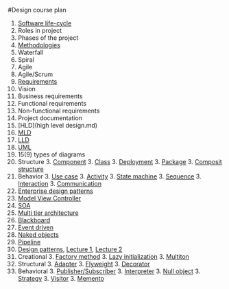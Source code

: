 #Design course plan

1. [Software life-cycle](software_lifecycle.md)
  2. Roles in project
  2. Phases of the project
1. [Methodologies](methodologies.md)
  2. Waterfall
  2. Spiral
  2. Agile
  2. Agile/Scrum
1. [Requirements](requirements.md)
  2. Vision
  2. Business requirements
  2. Functional requirements
  2. Non-functional requirements
1. Project documentation
  2. [HLD](high level design.md)
  2. [MLD](mid%20level%20design.md#mid-level-design)
  2. [LLD](mid%20level%20design.md#low-level-design)
1. [UML](uml.md)
  2. 15(9) types of diagrams
  2. Structure
     3. [Component](Component_diagram.md)
     3. [Class](class_diagram.md)
     3. [Deployment](deployment.md)
     3. [Package](package_diagram.md)
     3. [Composit structure](composit.md)
  2. Behavior
     3. [Use case](use_case.md)
     3. [Activity](activity_diagram.md)
     3. [State machine](state_machine_diagram.md)
     3. [Sequence](sequence_diagram.md)
     3. [Interaction](interaction.md)
     3. [Communication](communication_diagram.md)
1. [Enterprise design patterns](edp.md)
  2. [Model View Controller](https://en.wikipedia.org/wiki/Model%E2%80%93view%E2%80%93controller)
  2. [SOA](https://en.wikipedia.org/wiki/Service-oriented_architecture)
  2. [Multi tier architecture](https://en.wikipedia.org/wiki/Multitier_architecture)
  2. [Blackboard](https://en.wikipedia.org/wiki/Blackboard_system)
  2. [Event driven](https://en.wikipedia.org/wiki/Event-driven_architecture)
  3. [Naked objects](https://en.wikipedia.org/wiki/Naked_objects)
  4. [Pipeline](https://en.wikipedia.org/wiki/Pipe_and_filter_architecture)
1. [Design patterns](https://en.wikipedia.org/wiki/Software_design_pattern), [Lecture 1](design_patterns_1.md), [Lecture 2](design_patterns_2.md)
  2. Creational
     3. [Factory method](https://en.wikipedia.org/wiki/Factory_method) 
     3. [Lazy initialization](https://en.wikipedia.org/wiki/Lazy_initialization)
     3. [Multiton](https://en.wikipedia.org/wiki/Multiton_pattern)
  2. Structural
     3. [Adapter](https://en.wikipedia.org/wiki/Adapter_pattern)
     3. [Flyweight](https://en.wikipedia.org/wiki/Flyweight_pattern)
     3. [Decorator](https://en.wikipedia.org/wiki/Decorator_pattern)
  2. Behavioral
     3. [Publisher/Subscriber](https://en.wikipedia.org/wiki/Publish/subscribe)
     3. [Interpreter](https://en.wikipedia.org/wiki/Interpreter_pattern)
     3. [Null object](https://en.wikipedia.org/wiki/Null_Object_pattern)
     3. [Strategy](https://en.wikipedia.org/wiki/Strategy_pattern)
     3. [Visitor](https://en.wikipedia.org/wiki/Visitor_pattern)
     3. [Memento](https://en.wikipedia.org/wiki/Memento_pattern)
